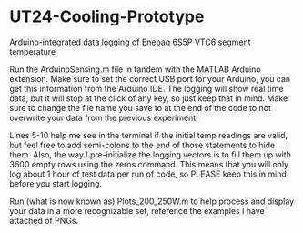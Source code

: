 # UT24-Cooling-Prototype
Arduino-integrated data logging of Enepaq 6S5P VTC6 segment temperature

Run the ArduinoSensing.m file in tandem with the MATLAB Arduino extension. Make sure to set the correct USB port for your Arduino, you can get this information from the Arduino IDE. The logging will show real time data, but it will stop at the click of any key, so just keep that in mind. Make sure to change the file name you save to at the end of the code to not overwrite your data from the previous experiment.

Lines 5-10 help me see in the terminal if the initial temp readings are valid, but feel free to add semi-colons to the end of those statements to hide them. Also, the way I pre-initialize the logging vectors is to fill them up with 3600 empty rows using the zeros command. This means that you will only log about 1 hour of test data per run of code, so PLEASE keep this in mind before you start logging.

Run (what is now known as) Plots_200_250W.m to help process and display your data in a more recognizable set, reference the examples I have attached of PNGs.
